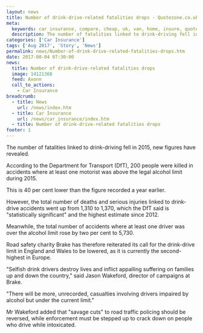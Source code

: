 ```yaml
---
layout: news
title: Number of drink-drive-related fatalities drops - Quotezone.co.uk
meta:
  keywords: car insurance, compare, cheap, uk, van, home, insure, quotes, online, comparison, bike, loans, life
  description: The number of fatalities linked to drink-driving fell in 2015, new figures have revealed
categories: ['Car Insurance']
tags: ['Aug 2017', 'Story', 'News']
permalink: news/Number-of-drink-drive-related-fatalities-drops.htm
date: 2017-08-04 07:30:00
news:
  title: Number of drink-drive-related fatalities drops
  image: 14121368
  feed: Axonn
  call_to_actions:
    - Car Insurance
breadcrumb:
  - title: News
    url: /news/index.htm
  - title: Car Insurance
    url: /news/car_insurance/index.htm
  - title: Number of drink-drive-related fatalities drops
footer: 1
---
```


The number of fatalities linked to drink-driving fell in 2015, new figures have revealed.

According to the Department for Transport (DfT), 200 people were killed in accidents where at least one motorist was above the legal alcohol limit during 2015.

This is 40 per cent lower than the figure recorded a year earlier.

However, the total number of deaths and serious injuries linked to drink-drive accidents went up from 1,310 to 1,370, which the DfT said is &quot;statistically significant&quot; and the highest estimate since 2012.

Meanwhile, the total number of accidents where at least one driver was over the alcohol limit rose by two per cent to 5,730.

Road safety charity Brake has therefore reiterated its call for the drink-drive limit in England and Wales to be lowered, as it is currently the second-highest in Europe.

&quot;Selfish drink drivers destroy lives and inflict appalling suffering on families up and down the country,&quot; said Jason Wakeford, director of campaigns at Brake.

&quot;There will be more, unrecorded, casualties involving drivers impaired by alcohol but under the current limit.&quot;

Mr Wakeford added that &quot;savage cuts&quot; to road traffic policing should be reversed, while enforcement must be stepped up to crack down on people who drive while intoxicated.
